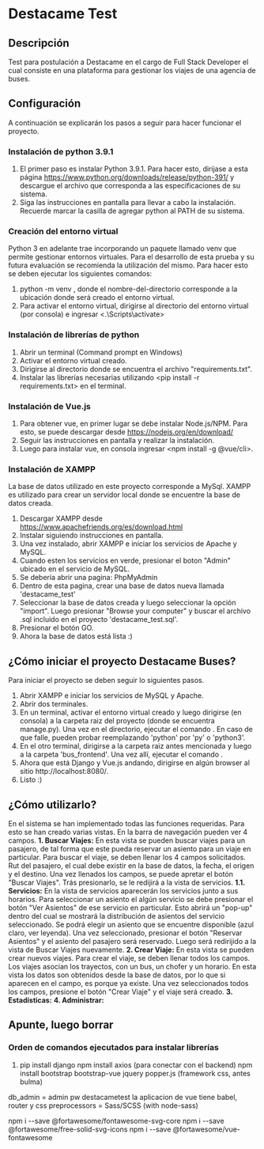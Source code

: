 # Destacame Test
## Descripción
Test para postulación a Destacame en el cargo de Full Stack Developer el cual consiste en una plataforma para gestionar los viajes de una agencia de buses.

## Configuración
A continuación se explicarán los pasos a seguir para hacer funcionar el proyecto.
### Instalación de python 3.9.1
1. El primer paso es instalar Python 3.9.1. Para hacer esto, dirijase a esta página <https://www.python.org/downloads/release/python-391/> y descargue el archivo que corresponda a las especificaciones de su sistema.
2. Siga las instrucciones en pantalla para llevar a cabo la instalación. Recuerde marcar la casilla de agregar python al PATH de su sistema.
### Creación del entorno virtual
Python 3 en adelante trae incorporando un paquete llamado venv que permite gestionar entornos virtuales. Para el desarrollo de esta prueba y su futura evaluación se recomienda la utilización del mismo. Para hacer esto se deben ejecutar los siguientes comandos:
1. python -m venv <nombre-del-directorio>, donde el nombre-del-directorio corresponde a la ubicación donde será creado el entorno virtual.
2. Para activar el entorno virtual, dirigirse al directorio del entorno virtual (por consola) e ingresar <.\Scripts\activate>
### Instalación de librerías de python
1. Abrir un terminal (Command prompt en Windows)
2. Activar el entorno virtual creado.
2. Dirigirse al directorio donde se encuentra el archivo "requirements.txt".
3. Instalar las librerías necesarias utilizando <pip install -r requirements.txt> en el terminal.
### Instalación de Vue.js
1. Para obtener vue, en primer lugar se debe instalar Node.js/NPM. Para esto, se puede descargar desde <https://nodejs.org/en/download/>
2. Seguir las instrucciones en pantalla y realizar la instalación.
3. Luego para instalar vue, en consola ingresar <npm install -g @vue/cli>.
  
### Instalación de XAMPP
La base de datos utilizado en este proyecto corresponde a MySql. XAMPP es utilizado para crear un servidor local donde se encuentre la base de datos creada. 
1. Descargar XAMPP desde https://www.apachefriends.org/es/download.html
2. Instalar siguiendo instrucciones en pantalla.
3. Una vez instalado, abrir XAMPP e iniciar los servicios de Apache y MySQL.
4. Cuando esten los servicios en verde, presionar el boton "Admin" ubicado en el servicio de MySQL.
5. Se debería abrir una pagina: PhpMyAdmin
6. Dentro de esta pagina, crear una base de datos nueva llamada 'destacame_test'
7. Seleccionar la base de datos creada y luego seleccionar la opción "import". Luego presionar "Browse your computer" y buscar el archivo .sql incluido en el proyecto 'destacame_test.sql'.
8. Presionar el botón GO.
9. Ahora la base de datos está lista :)

## ¿Cómo iniciar el proyecto Destacame Buses?
Para iniciar el proyecto se deben seguir lo siguientes pasos.
1. Abrir XAMPP e iniciar los servicios de MySQL y Apache.
2. Abrir dos terminales.
3. En un terminal, activar el entorno virtual creado y luego dirigirse (en consola) a la carpeta raiz del proyecto (donde se encuentra manage.py). Una vez en el directorio, ejecutar el comando <python manage.py runserver>. En caso de que falle, pueden probar reemplazando 'python' por 'py' o 'python3'.
4. En el otro terminal, dirigirse a la carpeta raiz antes mencionada y luego a la carpeta 'bus_frontend'. Una vez allí, ejecutar el comando <npm run serve>.
5. Ahora que está Django y Vue.js andando, dirigirse en algún browser al sitio http://localhost:8080/.
6. Listo :)
  
## ¿Cómo utilizarlo?
En el sistema se han implementado todas las funciones requeridas. Para esto se han creado varias vistas. En la barra de navegación pueden ver 4 campos.
  **1. Buscar Viajes:** En esta vista se pueden buscar viajes para un pasajero, de tal forma que este pueda reservar un asiento para un viaje en particular. Para buscar el viaje, se deben llenar los 4 campos solicitados. Rut del pasajero, el cual debe existir en la base de datos, la fecha, el origen y el destino. Una vez llenados los campos, se puede apretar el botón "Buscar Viajes". Trás presionarlo, se le redijirá a la vista de servicios.
    **1.1. Servicios:** En la vista de servicios aparecerán los servicios junto a sus horarios. Para seleccionar un asiento el algún servicio se debe presionar el botón "Ver Asientos" de ese servicio en particular. Esto abrirá un "pop-up" dentro del cual se mostrará la distribución de asientos del servicio seleccionado. Se podrá elegir un asiento que se encuentre disponible (azul claro, ver leyenda). Una vez seleccionado, presionar el botón "Reservar Asientos" y el asiento del pasajero será reservado. Luego será redirijido a la vista de Buscar Viajes nuevamente.
  **2. Crear Viaje:** En esta vista se pueden crear nuevos viajes. Para crear el viaje, se deben llenar todos los campos. Los viajes asocian los trayectos, con un bus, un chofer y un horario. En esta vista los datos son obtenidos desde la base de datos, por lo que si aparecen en el campo, es porque ya existe. Una vez seleccionados todos los campos, presione el botón "Crear Viaje" y el viaje será creado.
  **3. Estadísticas:**
  **4. Administrar:**
## Apunte, luego borrar 
### Orden de comandos ejecutados para instalar librerías
1. pip install django
npm install axios (para conectar con el backend)
npm install bootstrap bootstrap-vue jquery popper.js (framework css, antes bulma)

db_admin = admin pw destacametest
la aplicacion de vue tiene babel, router y css preprocessors = Sass/SCSS (with node-sass)

npm i --save @fortawesome/fontawesome-svg-core
npm i --save @fortawesome/free-solid-svg-icons
npm i --save @fortawesome/vue-fontawesome
